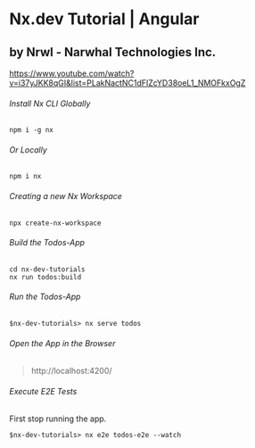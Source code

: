 # Nx.dev Tutorial | Angular
## by Nrwl - Narwhal Technologies Inc.
https://www.youtube.com/watch?v=i37yJKK8qGI&list=PLakNactNC1dFIZcYD38oeL1_NMOFkxOgZ

###### Install Nx CLI Globally
```
npm i -g nx
```
###### Or Locally
```
npm i nx
```
###### Creating a new Nx Workspace
```
npx create-nx-workspace
```
######  Build the Todos-App
```
cd nx-dev-tutorials
nx run todos:build
```
###### Run the Todos-App
```
$nx-dev-tutorials> nx serve todos
```
###### Open the App in the Browser
>http://localhost:4200/
###### Execute E2E Tests
First stop running the app.
```
$nx-dev-tutorials> nx e2e todos-e2e --watch
```

